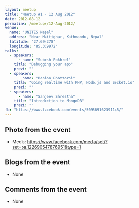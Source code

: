 ```yaml
---
layout: meetup
title: "Meetup #1 - 12 Aug 2012"
date: 2012-08-12
permalink: /meetups/12-Aug-2012/
venue:
  name: "UNITES Nepal"
  address: "Near Maitighar, Kathmandu, Nepal"
  latitude: "27.694278"
  longitude: "85.319972"
talks:
  - speakers:
      - name: "Subesh Pokhrel"
    title: "Debugging your app"
    prezi: ""
  - speakers:
      - name: "Roshan Bhattarai"
    title: "Going realtime with PHP, Node.js and Socket.io"
    prezi: ""
  - speakers:
      - name: "Sanjeev Shrestha"
    title: "Introduction to MongoDB"
    prezi: ""
fb: "https://www.facebook.com/events/509569162391145/"
---
```


## Photo from the event

- Media: https://www.facebook.com/media/set/?set=oa.122690547876951&type=1

## Blogs from the event

  - None

## Comments from the event

  - None
  

